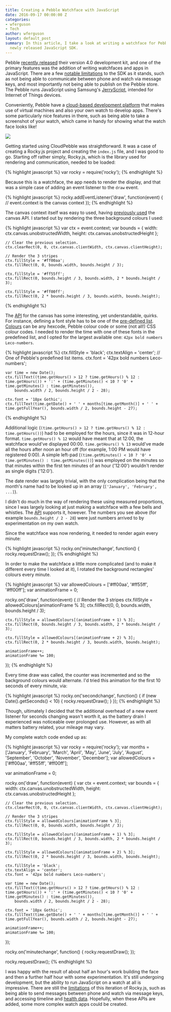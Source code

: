 ```yaml
---
title: Creating a Pebble Watchface with JavaScript
date: 2016-09-17 00:00:00 Z
categories:
- wferguson
- Tech
author: wferguson
layout: default_post
summary: In this article, I take a look at writing a watchface for Pebble using their
  newly released JavaScript SDK.
---
```


Pebble [recently released](https://developer.pebble.com/blog/2016/08/30/announcing-pebble-sdk4/) their version 4.0 development kit, and one of the primary features was the addition of writing watchfaces and apps in JavaScript. There are a few [notable limitations](https://developer.pebble.com/blog/2016/08/15/introducing-rockyjs-watchfaces/#limitations) to the SDK as it stands, such as not being able to communicate between phone and watch via message keys, and most importantly not being able to publish on the Pebble store. The Pebble runs JavaScript using Samsung's [JerryScript](https://github.com/Samsung/jerryscript), intended for Internet of Things devices.

Conveniently, Pebble have a [cloud-based development platform](https://cloudpebble.net/) that makes use of virtual machines and also your own watch to develop apps. There's some particularly nice features in there, such as being able to take a screenshot of your watch, which came in handy for showing what the watch face looks like!

<img src="{{ site.baseurl }}/wferguson/assets/pebble-watchface/watchface.png" style="display: block; margin: auto;"/>

Getting started using CloudPebble was straightforward. It was a case of creating a Rocky.js project and creating the `index.js` file, and I was good to go. Starting off rather simply, Rocky.js, which is the library used for rendering and communication, needed to be loaded:

{% highlight javascript %}
var rocky = require('rocky');
{% endhighlight %}

Because this is a watchface, the app needs to render the display, and that was a simple case of adding an event listener to the `draw` event.

{% highlight javascript %}
rocky.addEventListener('draw', function(event) {
    // event.context is the canvas context
});
{% endhighlight %}

The canvas context itself was easy to used, having [previously used](http://blog.scottlogic.com/2016/07/05/audio-api-electron.html) the canvas API. I started out by rendering the three background colours I used:

{% highlight javascript %}
    var ctx = event.context;
    var bounds = { width: ctx.canvas.unobstructedWidth, height: ctx.canvas.unobstructedHeight };

    // Clear the previous selection.
    ctx.clearRect(0, 0, ctx.canvas.clientWidth, ctx.canvas.clientHeight);
    
    // Render the 3 stripes
    ctx.fillStyle = '#ff00aa';
    ctx.fillRect(0, 0, bounds.width, bounds.height / 3);
    
    ctx.fillStyle = '#ff55ff';
    ctx.fillRect(0, bounds.height / 3, bounds.width, 2 * bounds.height / 3);

    ctx.fillStyle = '#ff00ff';
    ctx.fillRect(0, 2 * bounds.height / 3, bounds.width, bounds.height);
{% endhighlight %}

The [API](https://developer.pebble.com/docs/rockyjs/CanvasRenderingContext2D/) for the canvas has some interesting, yet understandable, quirks. For instance, defining a font style has to be one of the [pre-defined list](https://developer.pebble.com/docs/rockyjs/CanvasRenderingContext2D/#font). [Colours](https://developer.pebble.com/docs/rockyjs/CanvasRenderingContext2D/#fillStyle) can be any hexcode, Pebble colour code or some (not all!) CSS colour codes. I needed to render the time with one of these fonts in the predefined list, and I opted for the largest available one: `42px bold numbers Leco-numbers`.

{% highlight javascript %}
    ctx.fillStyle = 'black';
    ctx.textAlign = 'center';
    // One of Pebble's predefined list items.
    ctx.font = '42px bold numbers Leco-numbers';
    
    var time = new Date();
    ctx.fillText((time.getHours() > 12 ? time.getHours() % 12 : time.getHours()) + ':' + (time.getMinutes() < 10 ? '0' + time.getMinutes() : time.getMinutes()),
        bounds.width / 2, bounds.height / 2 - 28);
    
    ctx.font = '18px Gothic';
    ctx.fillText(time.getDate() + ' ' + months[time.getMonth()] + ' ' + time.getFullYear(), bounds.width / 2, bounds.height - 27);
{% endhighlight %}

Additional logic (`(time.getHours() > 12 ? time.getHours() % 12 : time.getHours())`) had to be employed for the hours, since it was in 12-hour format. `time.getHours() % 12` would have meant that at 12:00, the watchface would've displayed 00:00. `time.getHours() % 13` would've made all the hours after noon an hour off (for example, 1:00 PM would have registered 0:00). A simple left-pad (`(time.getMinutes() < 10 ? '0' + time.getMinutes() : time.getMinutes())`) was employed on the minutes so that minutes within the first ten minutes of an hour ('12:00') wouldn't render as single digits ('12:0').

The date render was largely trivial, with the only complication being that the month's name had to be looked up in an array (`['January', 'February', ...]`).

I didn't do much in the way of rendering these using measured proportions, since I was largely looking at just making a watchface with a few bells and whistles. The [API](https://developer.pebble.com/docs/rockyjs/CanvasRenderingContext2D/#measureRect) supports it, however. The numbers you see above (for example `bounds.height / 2 - 28`) were just numbers arrived to by experimentation on my own watch.

Since the watchface was now rendering, it needed to render again every minute:

{% highlight javascript %}
rocky.on('minutechange', function() {
    rocky.requestDraw();
});
{% endhighlight %}

In order to make the watchface a little more complicated (and to make it different every time I looked at it), I rotated the background rectangles' colours every minute.

{% highlight javascript %}
var allowedColours = ['#ff00aa', '#ff55ff', '#ff00ff'];
var animationFrame = 0;

rocky.on('draw', function(event) {
    // Render the 3 stripes
    ctx.fillStyle = allowedColours[animationFrame % 3];
    ctx.fillRect(0, 0, bounds.width, bounds.height / 3);
    
    ctx.fillStyle = allowedColours[(animationFrame + 1) % 3];
    ctx.fillRect(0, bounds.height / 3, bounds.width, 2 * bounds.height / 3);

    ctx.fillStyle = allowedColours[(animationFrame + 2) % 3];
    ctx.fillRect(0, 2 * bounds.height / 3, bounds.width, bounds.height); 

    animationFrame++;
    animationFrame %= 100;
});
{% endhighlight %}

Every time draw was called, the counter was incremented and so the background colours would alternate. I'd tried  this animation for the first 10 seconds of every minute, via:

{% highlight javascript %}
rocky.on('secondchange', function() {
    if (new Date().getSeconds() < 10) {
        rocky.requestDraw();
    }
});
{% endhighlight %}

Though, ultimately I decided that the additional overhead of a new event listener for seconds changing wasn't worth it, as the battery drain I experienced was noticeable over prolonged use. However, as with all matters battery related, your mileage may vary.

My complete watch code ended up as:

{% highlight javascript %}
var rocky = require('rocky');
var months = ['January', 'February', 'March', 'April', 'May', 'June', 'July', 'August', 'September', 'October', 'November', 'December'];
var allowedColours = ['#ff00aa', '#ff55ff', '#ff00ff'];

var animationFrame = 0;

rocky.on('draw', function(event) {
    var ctx = event.context;
    var bounds = { width: ctx.canvas.unobstructedWidth, height: ctx.canvas.unobstructedHeight };
    
    // Clear the previous selection.
    ctx.clearRect(0, 0, ctx.canvas.clientWidth, ctx.canvas.clientHeight);
    
    // Render the 3 stripes
    ctx.fillStyle = allowedColours[animationFrame % 3];
    ctx.fillRect(0, 0, bounds.width, bounds.height / 3);
    
    ctx.fillStyle = allowedColours[(animationFrame + 1) % 3];
    ctx.fillRect(0, bounds.height / 3, bounds.width, 2 * bounds.height / 3);

    ctx.fillStyle = allowedColours[(animationFrame + 2) % 3];
    ctx.fillRect(0, 2 * bounds.height / 3, bounds.width, bounds.height);    
    
    ctx.fillStyle = 'black';
    ctx.textAlign = 'center';
    ctx.font = '42px bold numbers Leco-numbers';
    
    var time = new Date();
    ctx.fillText((time.getHours() > 12 ? time.getHours() % 12 : time.getHours()) + ':' + (time.getMinutes() < 10 ? '0' + time.getMinutes() : time.getMinutes()),
        bounds.width / 2, bounds.height / 2 - 28);
    
    ctx.font = '18px Gothic';
    ctx.fillText(time.getDate() + ' ' + months[time.getMonth()] + ' ' + time.getFullYear(), bounds.width / 2, bounds.height - 27);
    
    animationFrame++;
    animationFrame %= 100;
});

rocky.on('minutechange', function() {
    rocky.requestDraw();
});

rocky.requestDraw();
{% endhighlight %}

I was happy with the result of about half an hour's work building the face and then a further half hour with some experimentation. It's still undergoing development, but the ability to run JavaScript on a watch at all is impressive. There are still the [limitations](https://developer.pebble.com/blog/2016/08/15/introducing-rockyjs-watchfaces/#limitations) of this iteration of Rocky.js, such as being able to send messages between phone and watch via message keys, and accessing timeline and [health data](https://developer.pebble.com/blog/2016/08/15/introducing-rockyjs-watchfaces/#comment-2885627850). Hopefully, when these APIs are added, some more complex watch apps could be created.
